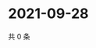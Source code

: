# 2021-09-28

共 0 条

<!-- BEGIN WEIBO -->
<!-- 最后更新时间 Tue Sep 28 2021 07:00:37 GMT+0800 (China Standard Time) -->

<!-- END WEIBO -->

